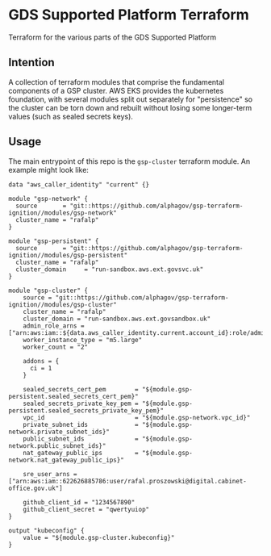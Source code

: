 # GDS Supported Platform Terraform
Terraform for the various parts of the GDS Supported Platform

## Intention

A collection of terraform modules that comprise the fundamental components of a GSP cluster. AWS EKS provides the kubernetes foundation, with several modules split out separately for "persistence" so the cluster can be torn down and rebuilt without losing some longer-term values (such as sealed secrets keys).

## Usage

The main entrypoint of this repo is the `gsp-cluster` terraform module. An example might look like:

```
data "aws_caller_identity" "current" {}

module "gsp-network" {
  source       = "git::https://github.com/alphagov/gsp-terraform-ignition//modules/gsp-network"
  cluster_name = "rafalp"
}

module "gsp-persistent" {
  source       = "git::https://github.com/alphagov/gsp-terraform-ignition//modules/gsp-persistent"
  cluster_name = "rafalp"
  cluster_domain     = "run-sandbox.aws.ext.govsvc.uk"
}

module "gsp-cluster" {
    source = "git::https://github.com/alphagov/gsp-terraform-ignition//modules/gsp-cluster"
    cluster_name = "rafalp"
    cluster_domain = "run-sandbox.aws.ext.govsandbox.uk"
    admin_role_arns = ["arn:aws:iam::${data.aws_caller_identity.current.account_id}:role/admin"]
    worker_instance_type = "m5.large"
    worker_count = "2"

    addons = {
      ci = 1
    }

    sealed_secrets_cert_pem        = "${module.gsp-persistent.sealed_secrets_cert_pem}"
    sealed_secrets_private_key_pem = "${module.gsp-persistent.sealed_secrets_private_key_pem}"
    vpc_id                         = "${module.gsp-network.vpc_id}"
    private_subnet_ids             = "${module.gsp-network.private_subnet_ids}"
    public_subnet_ids              = "${module.gsp-network.public_subnet_ids}"
    nat_gateway_public_ips         = "${module.gsp-network.nat_gateway_public_ips}"

    sre_user_arns = ["arn:aws:iam::622626885786:user/rafal.proszowski@digital.cabinet-office.gov.uk"]

    github_client_id = "1234567890"
    github_client_secret = "qwertyuiop"
}

output "kubeconfig" {
    value = "${module.gsp-cluster.kubeconfig}"
}

```
